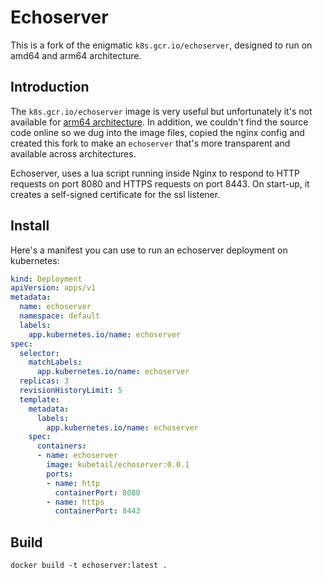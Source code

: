# Echoserver

This is a fork of the enigmatic `k8s.gcr.io/echoserver`, designed to run on amd64 and arm64 architecture.

## Introduction

The `k8s.gcr.io/echoserver` image is very useful but unfortunately it's not available for [arm64 architecture](https://github.com/kubernetes-retired/contrib/issues/2991). In addition, we couldn't find the source code online so we dug into the image files, copied the nginx config and created this fork to make an `echoserver` that's more transparent and available across architectures.

Echoserver, uses a lua script running inside Nginx to respond to HTTP requests on port 8080 and HTTPS requests on port 8443. On start-up, it creates a self-signed certificate for the ssl listener.

## Install

Here's a manifest you can use to run an echoserver deployment on kubernetes:

```yaml
kind: Deployment
apiVersion: apps/v1
metadata:
  name: echoserver
  namespace: default
  labels:
    app.kubernetes.io/name: echoserver
spec:
  selector:
    matchLabels:
      app.kubernetes.io/name: echoserver
  replicas: 3
  revisionHistoryLimit: 5
  template:
    metadata:
      labels:
        app.kubernetes.io/name: echoserver
    spec:
      containers:
      - name: echoserver
        image: kubetail/echoserver:0.0.1
        ports:
        - name: http
          containerPort: 8080
        - name: https
          containerPort: 8443
```

## Build

```console
docker build -t echoserver:latest .
```
